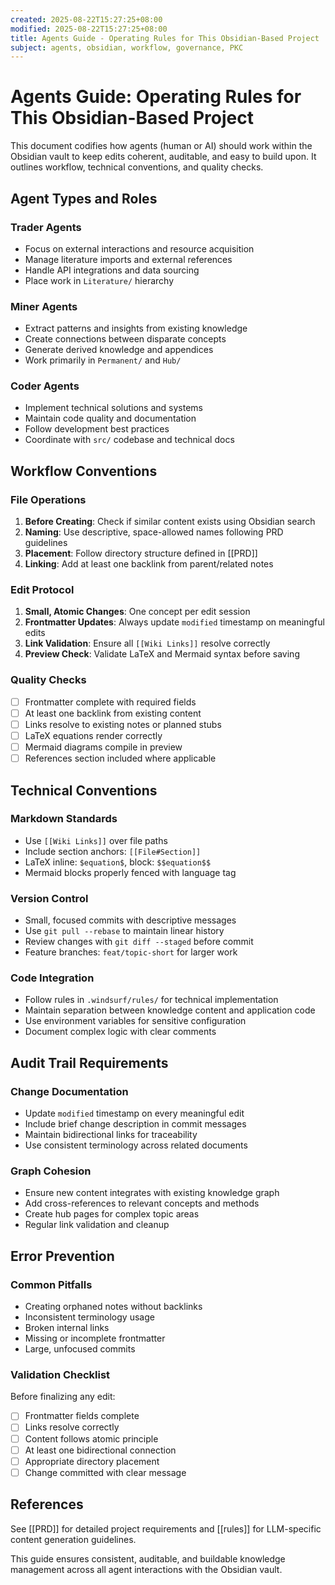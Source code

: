 ```yaml
---
created: 2025-08-22T15:27:25+08:00
modified: 2025-08-22T15:27:25+08:00
title: Agents Guide - Operating Rules for This Obsidian-Based Project
subject: agents, obsidian, workflow, governance, PKC
---
```


# Agents Guide: Operating Rules for This Obsidian-Based Project

This document codifies how agents (human or AI) should work within the Obsidian vault to keep edits coherent, auditable, and easy to build upon. It outlines workflow, technical conventions, and quality checks.

## Agent Types and Roles

### Trader Agents
- Focus on external interactions and resource acquisition
- Manage literature imports and external references
- Handle API integrations and data sourcing
- Place work in `Literature/` hierarchy

### Miner Agents
- Extract patterns and insights from existing knowledge
- Create connections between disparate concepts
- Generate derived knowledge and appendices
- Work primarily in `Permanent/` and `Hub/`

### Coder Agents
- Implement technical solutions and systems
- Maintain code quality and documentation
- Follow development best practices
- Coordinate with `src/` codebase and technical docs

## Workflow Conventions

### File Operations
1. **Before Creating**: Check if similar content exists using Obsidian search
2. **Naming**: Use descriptive, space-allowed names following PRD guidelines
3. **Placement**: Follow directory structure defined in [[PRD]]
4. **Linking**: Add at least one backlink from parent/related notes

### Edit Protocol
1. **Small, Atomic Changes**: One concept per edit session
2. **Frontmatter Updates**: Always update `modified` timestamp on meaningful edits
3. **Link Validation**: Ensure all `[[Wiki Links]]` resolve correctly
4. **Preview Check**: Validate LaTeX and Mermaid syntax before saving

### Quality Checks
- [ ] Frontmatter complete with required fields
- [ ] At least one backlink from existing content
- [ ] Links resolve to existing notes or planned stubs
- [ ] LaTeX equations render correctly
- [ ] Mermaid diagrams compile in preview
- [ ] References section included where applicable

## Technical Conventions

### Markdown Standards
- Use `[[Wiki Links]]` over file paths
- Include section anchors: `[[File#Section]]`
- LaTeX inline: `$equation$`, block: `$$equation$$`
- Mermaid blocks properly fenced with language tag

### Version Control
- Small, focused commits with descriptive messages
- Use `git pull --rebase` to maintain linear history
- Review changes with `git diff --staged` before commit
- Feature branches: `feat/topic-short` for larger work

### Code Integration
- Follow rules in `.windsurf/rules/` for technical implementation
- Maintain separation between knowledge content and application code
- Use environment variables for sensitive configuration
- Document complex logic with clear comments

## Audit Trail Requirements

### Change Documentation
- Update `modified` timestamp on every meaningful edit
- Include brief change description in commit messages
- Maintain bidirectional links for traceability
- Use consistent terminology across related documents

### Graph Cohesion
- Ensure new content integrates with existing knowledge graph
- Add cross-references to relevant concepts and methods
- Create hub pages for complex topic areas
- Regular link validation and cleanup

## Error Prevention

### Common Pitfalls
- Creating orphaned notes without backlinks
- Inconsistent terminology usage
- Broken internal links
- Missing or incomplete frontmatter
- Large, unfocused commits

### Validation Checklist
Before finalizing any edit:
- [ ] Frontmatter fields complete
- [ ] Links resolve correctly
- [ ] Content follows atomic principle
- [ ] At least one bidirectional connection
- [ ] Appropriate directory placement
- [ ] Change committed with clear message

## References

See [[PRD]] for detailed project requirements and [[rules]] for LLM-specific content generation guidelines.

This guide ensures consistent, auditable, and buildable knowledge management across all agent interactions with the Obsidian vault.
